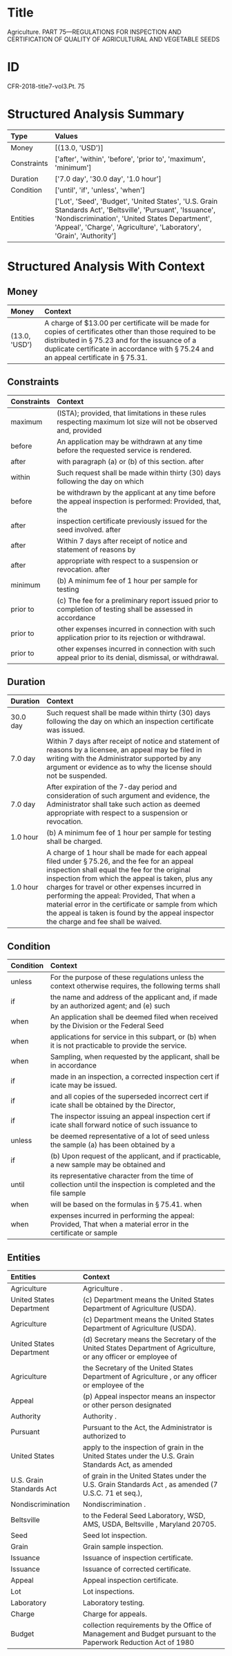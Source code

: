# Title

 Agriculture. PART 75—REGULATIONS FOR INSPECTION AND CERTIFICATION OF QUALITY OF AGRICULTURAL AND VEGETABLE SEEDS


# ID

 CFR-2018-title7-vol3.Pt. 75


# Structured Analysis Summary

| Type        | Values                                                                                                                                                                                                                               |
|:------------|:-------------------------------------------------------------------------------------------------------------------------------------------------------------------------------------------------------------------------------------|
| Money       | [(13.0, 'USD')]                                                                                                                                                                                                                      |
| Constraints | ['after', 'within', 'before', 'prior to', 'maximum', 'minimum']                                                                                                                                                                      |
| Duration    | ['7.0 day', '30.0 day', '1.0 hour']                                                                                                                                                                                                  |
| Condition   | ['until', 'if', 'unless', 'when']                                                                                                                                                                                                    |
| Entities    | ['Lot', 'Seed', 'Budget', 'United States', 'U.S. Grain Standards Act', 'Beltsville', 'Pursuant', 'Issuance', 'Nondiscrimination', 'United States Department', 'Appeal', 'Charge', 'Agriculture', 'Laboratory', 'Grain', 'Authority'] |


# Structured Analysis With Context

 


## Money

| Money         | Context                                                                                                                                                                                                                                                                             |
|:--------------|:------------------------------------------------------------------------------------------------------------------------------------------------------------------------------------------------------------------------------------------------------------------------------------|
| (13.0, 'USD') | A charge of $13.00 per certificate will be made for copies of certificates other than those required to be distributed in &#167;&#8201;75.23 and for the issuance of a duplicate certificate in accordance with &#167;&#8201;75.24 and an appeal certificate in &#167;&#8201;75.31. |


## Constraints

| Constraints   | Context                                                                                                          |
|:--------------|:-----------------------------------------------------------------------------------------------------------------|
| maximum       | (ISTA); provided, that limitations in these rules respecting maximum lot size will not be observed and, provided |
| before        | An application may be withdrawn at any time  before  the requested service is rendered.                          |
| after         | with paragraph (a) or (b) of this section. after                                                                 |
| within        | Such request shall be made  within thirty (30) days following the day on which                                   |
| before        | be withdrawn by the applicant at any time before the appeal inspection is performed: Provided, that, the         |
| after         | inspection certificate previously issued for the seed involved. after                                            |
| after         | Within 7 days  after receipt of notice and statement of reasons by                                               |
| after         | appropriate with respect to a suspension or revocation. after                                                    |
| minimum       | (b) A  minimum fee of 1 hour per sample for testing                                                              |
| prior to      | (c) The fee for a preliminary report issued  prior to completion of testing shall be assessed in accordance      |
| prior to      | other expenses incurred in connection with such application prior to  its rejection or withdrawal.               |
| prior to      | other expenses incurred in connection with such appeal prior to  its denial, dismissal, or withdrawal.           |


## Duration

| Duration   | Context                                                                                                                                                                                                                                                                                                                                                                                                                                                      |
|:-----------|:-------------------------------------------------------------------------------------------------------------------------------------------------------------------------------------------------------------------------------------------------------------------------------------------------------------------------------------------------------------------------------------------------------------------------------------------------------------|
| 30.0 day   | Such request shall be made within thirty (30) days following the day on which an inspection certificate was issued.                                                                                                                                                                                                                                                                                                                                          |
| 7.0 day    | Within 7 days after receipt of notice and statement of reasons by a licensee, an appeal may be filed in writing with the Administrator supported by any argument or evidence as to why the license should not be suspended.                                                                                                                                                                                                                                  |
| 7.0 day    | After expiration of the 7-day period and consideration of such argument and evidence, the Administrator shall take such action as deemed appropriate with respect to a suspension or revocation.                                                                                                                                                                                                                                                             |
| 1.0 hour   | (b) A minimum fee of 1 hour per sample for testing shall be charged.                                                                                                                                                                                                                                                                                                                                                                                         |
| 1.0 hour   | A charge of 1 hour shall be made for each appeal filed under &#167;&#8201;75.26, and the fee for an appeal inspection shall equal the fee for the original inspection from which the appeal is taken, plus any charges for travel or other expenses incurred in performing the appeal: Provided, That when a material error in the certificate or sample from which the appeal is taken is found by the appeal inspector the charge and fee shall be waived. |


## Condition

| Condition   | Context                                                                                                        |
|:------------|:---------------------------------------------------------------------------------------------------------------|
| unless      | For the purpose of these regulations  unless the context otherwise requires, the following terms shall         |
| if          | the name and address of the applicant and, if made by an authorized agent; and (e) such                        |
| when        | An application shall be deemed filed  when received by the Division or the Federal Seed                        |
| when        | applications for service in this subpart, or (b) when  it is not practicable to provide the service.           |
| when        | Sampling,  when requested by the applicant, shall be in accordance                                             |
| if          | made in an inspection, a corrected inspection cert if icate may be issued.                                     |
| if          | and all copies of the superseded incorrect cert if icate shall be obtained by the Director,                    |
| if          | The inspector issuing an appeal inspection cert if icate shall forward notice of such issuance to              |
| unless      | be deemed representative of a lot of seed unless the sample (a) has been obtained by a                         |
| if          | (b) Upon request of the applicant, and  if practicable, a new sample may be obtained and                       |
| until       | its representative character from the time of collection until the inspection is completed and the file sample |
| when        | will be based on the formulas in &#167;&#8201;75.41. when                                                      |
| when        | expenses incurred in performing the appeal: Provided, That when a material error in the certificate or sample  |


## Entities

| Entities                 | Context                                                                                                          |
|:-------------------------|:-----------------------------------------------------------------------------------------------------------------|
| Agriculture              | Agriculture .                                                                                                    |
| United States Department | (c) Department means the  United States Department  of Agriculture (USDA).                                       |
| Agriculture              | (c) Department means the United States Department of  Agriculture  (USDA).                                       |
| United States Department | (d) Secretary means the Secretary of the  United States Department of Agriculture, or any officer or employee of |
| Agriculture              | the Secretary of the United States Department of Agriculture , or any officer or employee of the                 |
| Appeal                   | (p)  Appeal inspector means an inspector or other person designated                                              |
| Authority                | Authority .                                                                                                      |
| Pursuant                 | Pursuant to the Act, the Administrator is authorized to                                                          |
| United States            | apply to the inspection of grain in the United States under the U.S. Grain Standards Act, as amended             |
| U.S. Grain Standards Act | of grain in the United States under the U.S. Grain Standards Act , as amended (7 U.S.C. 71 et seq.),             |
| Nondiscrimination        | Nondiscrimination .                                                                                              |
| Beltsville               | to the Federal Seed Laboratory, WSD, AMS, USDA, Beltsville , Maryland 20705.                                     |
| Seed                     | Seed  lot inspection.                                                                                            |
| Grain                    | Grain  sample inspection.                                                                                        |
| Issuance                 | Issuance  of inspection certificate.                                                                             |
| Issuance                 | Issuance  of corrected certificate.                                                                              |
| Appeal                   | Appeal  inspection certificate.                                                                                  |
| Lot                      | Lot  inspections.                                                                                                |
| Laboratory               | Laboratory  testing.                                                                                             |
| Charge                   | Charge  for appeals.                                                                                             |
| Budget                   | collection requirements by the Office of Management and Budget pursuant to the Paperwork Reduction Act of 1980   |


